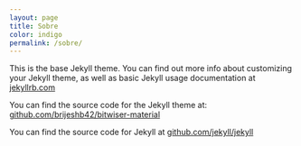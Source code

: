 ```yaml
---
layout: page
title: Sobre
color: indigo
permalink: /sobre/
---
```


This is the base Jekyll theme. You can find out more info about customizing your Jekyll theme, as well as basic Jekyll usage documentation at [jekyllrb.com](http://jekyllrb.com/)

You can find the source code for the Jekyll theme at: [github.com/brijeshb42/bitwiser-material](github.com/brijeshb42/bitwiser-material)

You can find the source code for Jekyll at [github.com/jekyll/jekyll](https://github.com/jekyll/jekyll)
